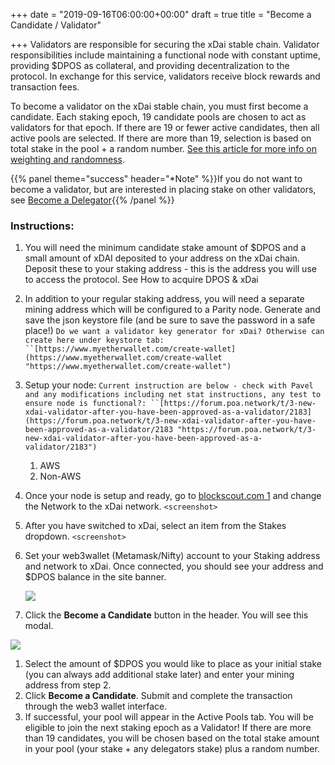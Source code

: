 +++
date = "2019-09-16T06:00:00+00:00"
draft = true
title = "Become a Candidate / Validator"

+++
Validators are responsible for securing the xDai stable chain. Validator responsibilities include maintaining a functional node with constant uptime, providing $DPOS as collateral, and providing decentralization to the protocol. In exchange for this service, validators receive block rewards and transaction fees.

To become a validator on the xDai stable chain, you must first become a candidate. Each staking epoch, 19 candidate pools are chosen to act as validators for that epoch. If there are 19 or fewer active candidates, then all active pools are selected. If there are more than 19, selection is based on total stake in the pool + a random number. [See this article for more info on weighting and randomness](https://forum.poa.network/t/reliable-randomness-bringing-on-chain-entropy-to-the-xdai-stable-chain/3015).

{{% panel theme="success" header="*Note" %}}If you do not want to become a validator, but are interested in placing stake on other validators, see [Become a Delegator](become-a-delegator){{% /panel %}}

### Instructions:

1. You will need the minimum candidate stake amount of $DPOS and a small amount of xDAI deposited to your address on the xDai chain. Deposit these to your staking address - this is the address you will use to access the protocol. See How to acquire DPOS & xDai
2. In addition to your regular staking address, you will need a separate mining address which will be configured to a Parity node. Generate and save the json keystore file (and be sure to save the password in a safe place!) `Do we want a validator key generator for xDai? Otherwise can create here under keystore tab: ``[https://www.myetherwallet.com/create-wallet](https://www.myetherwallet.com/create-wallet "https://www.myetherwallet.com/create-wallet")`
3. Setup your node: `Current instruction are below - check with Pavel and any modifications including net stat instructions, any test to ensure node is functional?: ``[https://forum.poa.network/t/3-new-xdai-validator-after-you-have-been-approved-as-a-validator/2183](https://forum.poa.network/t/3-new-xdai-validator-after-you-have-been-approved-as-a-validator/2183 "https://forum.poa.network/t/3-new-xdai-validator-after-you-have-been-approved-as-a-validator/2183")`
   1. AWS
   2. Non-AWS
4. Once your node is setup and ready, go to [blockscout.com 1](http://blockscout.com/) and change the Network to the xDai network. `<screenshot>`
5. After you have switched to xDai, select an item from the Stakes dropdown. `<screenshot>`
6. Set your web3wallet (Metamask/Nifty) account to your Staking address and network to xDai. Once connected, you should see your address and $DPOS balance in the site banner.

   ![](/uploads/candidate_1.png)
7. Click the **Become a Candidate** button in the header. You will see this modal.

![](/uploads/candidate_2.png)

1. Select the amount of $DPOS you would like to place as your initial stake (you can always add additional stake later) and enter your mining address from step 2.
2. Click **Become a Candidate**. Submit and complete the transaction through the web3 wallet interface.
3. If successful, your pool will appear in the Active Pools tab. You will be eligible to join the next staking epoch as a Validator! If there are more than 19 candidates, you will be chosen based on the total stake amount in your pool (your stake + any delegators stake) plus a random number.